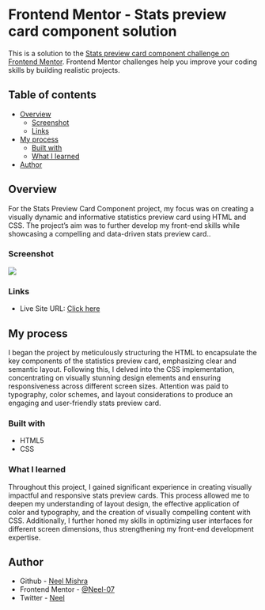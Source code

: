 # Frontend Mentor - Stats preview card component solution

This is a solution to the [Stats preview card component challenge on Frontend Mentor](https://www.frontendmentor.io/challenges/stats-preview-card-component-8JqbgoU62). Frontend Mentor challenges help you improve your coding skills by building realistic projects. 

## Table of contents

- [Overview](#overview)
  - [Screenshot](#screenshot)
  - [Links](#links)
- [My process](#my-process)
  - [Built with](#built-with)
  - [What I learned](#what-i-learned)
- [Author](#author)


## Overview
For the Stats Preview Card Component project, my focus was on creating a visually dynamic and informative statistics preview card using HTML and CSS. The project’s aim was to further develop my front-end skills while showcasing a compelling and data-driven stats preview card..
  
### Screenshot

![](./design/desktop-preview.jpg)

### Links
- Live Site URL: [Click here](https://neel-07.github.io//)

## My process
  I began the project by meticulously structuring the HTML to encapsulate the key components of the statistics preview card, emphasizing clear and semantic layout. Following this, I delved into the CSS implementation, concentrating on visually stunning design elements and ensuring responsiveness across different screen sizes. Attention was paid to typography, color schemes, and layout considerations to produce an engaging and user-friendly stats preview card.

### Built with

- HTML5
- CSS 


### What I learned
Throughout this project, I gained significant experience in creating visually impactful and responsive stats preview cards. This process allowed me to deepen my understanding of layout design, the effective application of color and typography, and the creation of visually compelling content with CSS. Additionally, I further honed my skills in optimizing user interfaces for different screen dimensions, thus strengthening my front-end development expertise.

## Author

- Github - [Neel Mishra](https://github.com/Neel-07)
- Frontend Mentor - [@Neel-07](https://www.frontendmentor.io/profile/Neel-07)
- Twitter - [Neel](https://twitter.com/NeelMis35789692)